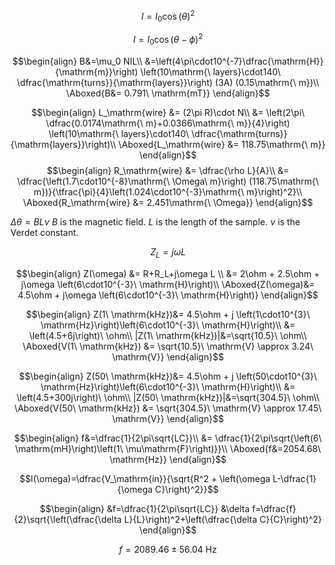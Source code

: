$$I = I_0 \cos(\theta)^2$$


$$I = I_0\cos(\theta-\phi)^2$$



$$\begin{align}
B&=\mu_0 NIL\\
&=\left(4\pi\cdot10^{-7}\dfrac{\mathrm{H}}{\mathrm{m}}\right) \left(10\mathrm{\ layers}\cdot140\ \dfrac{\mathrm{turns}}{\mathrm{layers}}\right) (3A) (0.15\mathrm{\ m})\\
\Aboxed{B&= 0.791\ \mathrm{mT}}
\end{align}$$

$$\begin{align}
L_\mathrm{wire} &= (2\pi R)\cdot N\\
&= \left(2\pi\ \dfrac{0.0174\mathrm{\ m}+0.0366\mathrm{\ m}}{4}\right) \left(10\mathrm{\ layers}\cdot140\ \dfrac{\mathrm{turns}}{\mathrm{layers}}\right)\\
\Aboxed{L_\mathrm{wire} &= 118.75\mathrm{\ m}}
\end{align}$$
$$\begin{align}
R_\mathrm{wire} &= \dfrac{\rho L}{A}\\
&= \dfrac{\left(1.7\cdot10^{-8}\mathrm{\ \Omega\ m}\right) (118.75\mathrm{\ m})}{\tfrac{\pi}{4}\left(1.024\cdot10^{-3}\mathrm{\ m}\right)^2}\\
\Aboxed{R_\mathrm{wire} &= 2.451\mathrm{\ \Omega}}
\end{align}$$


$\Delta\theta = BL\nu$
$B$ is the magnetic field.
$L$ is the length of the sample.
$\nu$ is the Verdet constant.


$$Z_L = j\omega L$$

$$\begin{align}
Z(\omega) &= R+R_L+j\omega L \\
&= 2\ohm + 2.5\ohm + j\omega \left(6\cdot10^{-3}\ \mathrm{H}\right)\\
\Aboxed{Z(\omega)&= 4.5\ohm + j\omega \left(6\cdot10^{-3}\ \mathrm{H}\right)}
\end{align}$$

$$\begin{align}
Z(1\ \mathrm{kHz})&= 4.5\ohm + j \left(1\cdot10^{3}\ \mathrm{Hz}\right)\left(6\cdot10^{-3}\ \mathrm{H}\right)\\
&= \left(4.5+6j\right)\ \ohm\\
|Z(1\ \mathrm{kHz})|&=\sqrt{10.5}\ \ohm\\
\Aboxed{V(1\ \mathrm{kHz}) &= \sqrt{10.5}\ \mathrm{V} \approx 3.24\ \mathrm{V}}
\end{align}$$

$$\begin{align}
Z(50\ \mathrm{kHz})&= 4.5\ohm + j \left(50\cdot10^{3}\ \mathrm{Hz}\right)\left(6\cdot10^{-3}\ \mathrm{H}\right)\\
&= \left(4.5+300j\right)\ \ohm\\
|Z(50\ \mathrm{kHz})|&=\sqrt{304.5}\ \ohm\\
\Aboxed{V(50\ \mathrm{kHz}) &= \sqrt{304.5}\ \mathrm{V} \approx 17.45\ \mathrm{V}}
\end{align}$$


$$\begin{align}
f&=\dfrac{1}{2\pi\sqrt{LC}}\\
&= \dfrac{1}{2\pi\sqrt{\left(6\ \mathrm{mH}\right)\left(1\ \mu\mathrm{F}\right)}}\\
\Aboxed{f&=2054.68\ \mathrm{Hz}}
\end{align}$$


$$I(\omega)=\dfrac{V_\mathrm{in}}{\sqrt{R^2 + \left(\omega L-\dfrac{1}{\omega C}\right)^2}}$$




$$\begin{align}
&f=\dfrac{1}{2\pi\sqrt{LC}} &\delta f=\dfrac{f}{2}\sqrt{\left(\dfrac{\delta L}{L}\right)^2+\left(\dfrac{\delta C}{C}\right)^2}
\end{align}$$

$$f=2089.46\pm 56.04\ \mathrm{Hz}$$



